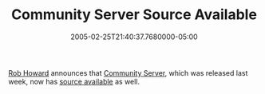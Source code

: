 ﻿---
title: Community Server Source Available
date: "2005-02-25T21:40:37.7680000-05:00"
description: Rob Howard announces that Community Server, which was released last week, now has source available as well.
featuredImage: img/1838-featured.png
---

[Rob Howard](http://weblogs.asp.net/rhoward) announces that [Community Server](http://communityserver.org/), which was released last week, now has [source available](http://weblogs.asp.net/rhoward/archive/2005/02/25/380444.aspx) as well.

